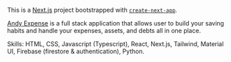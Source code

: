 This is a [Next.js](https://nextjs.org/) project bootstrapped with [`create-next-app`](https://github.com/vercel/next.js/tree/canary/packages/create-next-app).

[Andy Expense](https://expense-tracker-next.vercel.app/) is a full stack application that allows user to build your saving habits and handle your expenses, assets, and debts all in one place.

Skills: HTML, CSS, Javascript (Typescript), React, Next.js, Tailwind, Material UI, Firebase (firestore & authentication), Python.